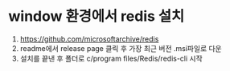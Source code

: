 # window 환경에서 redis 설치

1. https://github.com/microsoftarchive/redis
2. readme에서 release page 클릭 후 가장 최근 버전 .msi파일로 다운
3. 설치를 끝낸 후 폴더로 c/program files/Redis/redis-cli 시작